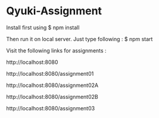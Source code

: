 # Qyuki-Assignment

Install first using
$ npm install

Then run it on local server. Just type following :
$ npm start

Visit the following links for assignments :

http://localhost:8080 

http://localhost:8080/assignment01

http://localhost:8080/assignment02A

http://localhost:8080/assignment02B

http://localhost:8080/assignment03

